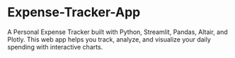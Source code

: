 # Expense-Tracker-App
A Personal Expense Tracker built with Python, Streamlit, Pandas, Altair, and Plotly. This web app helps you track, analyze, and visualize your daily spending with interactive charts.
